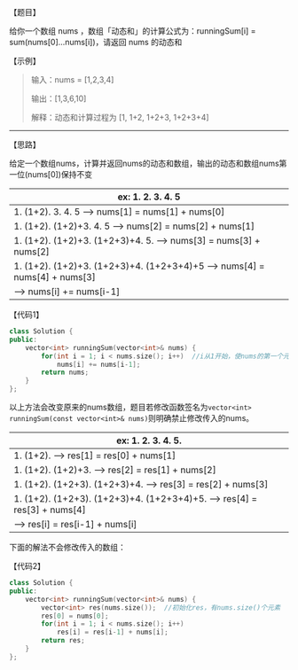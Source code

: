 【题目】

给你一个数组 nums ，数组「动态和」的计算公式为：runningSum[i] = sum(nums[0]…nums[i])，请返回 nums 的动态和

【示例】

> 输入：nums = [1,2,3,4]
>
> 输出：[1,3,6,10]
>
> 解释：动态和计算过程为 [1, 1+2, 1+2+3, 1+2+3+4]

---

【思路】

给定一个数组nums，计算并返回nums的动态和数组，输出的动态和数组nums第一位(nums[0])保持不变

| ex:    1. 2. 3. 4. 5                                         |
| ------------------------------------------------------------ |
| 1. (1+2). 3. 4. 5                                                  --> nums[1] = nums[1] + nums[0] |
| 1. (1+2). (1+2)+3. 4. 5                                       --> nums[2] = nums[2] + nums[1] |
| 1. (1+2). (1+2)+3. (1+2+3)+4. 5.                       --> nums[3] = nums[3] + nums[2] |
| 1. (1+2). (1+2)+3. (1+2+3)+4. (1+2+3+4)+5    --> nums[4] = nums[4] + nums[3] |
| --> nums[i] += nums[i-1]                                     |

【代码1】

```c++
class Solution {
public:
    vector<int> runningSum(vector<int>& nums) {
        for(int i = 1; i < nums.size(); i++)  //i从1开始，使nums的第一个元素nums[0]不变
            nums[i] += nums[i-1];  
        return nums;
    }
};
```

以上方法会改变原来的nums数组，题目若修改函数签名为`vector<int> runningSum(const vector<int>& nums)`则明确禁止修改传入的nums。

| ex:  1. 2. 3. 4. 5.                                          |
| ------------------------------------------------------------ |
| 1. (1+2).                                                             --> res[1] = res[0] + nums[1] |
| 1. (1+2). (1+2)+3.                                             --> res[2] = res[1] + nums[2] |
| 1. (1+2). (1+2+3). (1+2+3)+4.                          --> res[3] = res[2] + nums[3] |
| 1. (1+2). (1+2+3). (1+2+3)+4. (1+2+3+4)+5.  --> res[4] = res[3] + nums[4] |
| --> res[i] = res[i-1] + nums[i]                              |

下面的解法不会修改传入的数组：

【代码2】

```c++
class Solution {
public:
    vector<int> runningSum(vector<int>& nums) {
        vector<int> res(nums.size());  //初始化res，有nums.size()个元素
        res[0] = nums[0];
        for(int i = 1; i < nums.size(); i++)
            res[i] = res[i-1] + nums[i];
        return res;
    }
};
```

